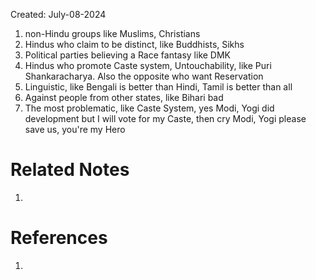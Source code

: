 Created: July-08-2024

1. non-Hindu groups like Muslims, Christians
2. Hindus who claim to be distinct, like Buddhists, Sikhs
3. Political parties believing a Race fantasy like DMK
4. Hindus who promote Caste system, Untouchability, like Puri Shankaracharya. Also the opposite who want Reservation
5. Linguistic, like Bengali is better than Hindi, Tamil is better than all
6. Against people from other states, like Bihari bad
7. The most problematic, like Caste System, yes Modi, Yogi did development but I will vote for my Caste, then cry Modi, Yogi please save us, you're my Hero

# Related Notes

1. 
# References

1. 